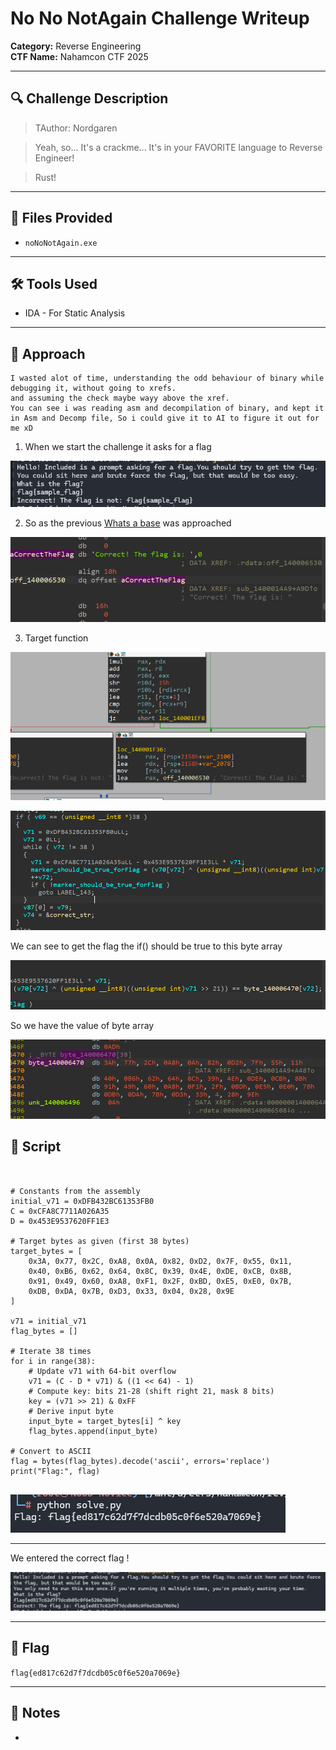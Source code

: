 # No No NotAgain Challenge Writeup

**Category:** Reverse Engineering  
**CTF Name:** Nahamcon CTF 2025  

---

## 🔍 Challenge Description  

> TAuthor: Nordgaren

> Yeah, so... It's a crackme... It's in your FAVORITE language to Reverse Engineer!

> Rust!


---

## 📂 Files Provided  

- `noNoNotAgain.exe`

---

## 🛠️ Tools Used  

- IDA - For Static Analysis

---

## 📝 Approach

```
I wasted alot of time, understanding the odd behaviour of binary while debugging it, without going to xrefs.
and assuming the check maybe wayy above the xref.
You can see i was reading asm and decompilation of binary, and kept it in Asm and Decomp file, So i could give it to AI to figure it out for me xD

```

1. When we start the challenge it asks for a flag

![alt text](image.png)


2. So as the previous [Whats a base](../What's%20a%20base%20amoungst%20friends/) was approached

![alt text](image-1.png)

3. Target function


![alt text](image-2.png)


![alt text](image-3.png)

We can see to get the flag the if() should be true to this byte array


![alt text](image-4.png)


So we have the value of byte array

![alt text](image-5.png)




## 📝 Script

```


# Constants from the assembly
initial_v71 = 0xDFB432BC61353FB0
C = 0xCFA8C7711A026A35
D = 0x453E9537620FF1E3

# Target bytes as given (first 38 bytes)
target_bytes = [
    0x3A, 0x77, 0x2C, 0xA8, 0x0A, 0x82, 0xD2, 0x7F, 0x55, 0x11,
    0x40, 0xB6, 0x62, 0x64, 0x8C, 0x39, 0x4E, 0xDE, 0xCB, 0x8B,
    0x91, 0x49, 0x60, 0xA8, 0xF1, 0x2F, 0xBD, 0xE5, 0xE0, 0x7B,
    0xDB, 0xDA, 0x7B, 0xD3, 0x33, 0x04, 0x28, 0x9E
]

v71 = initial_v71
flag_bytes = []

# Iterate 38 times
for i in range(38):
    # Update v71 with 64-bit overflow
    v71 = (C - D * v71) & ((1 << 64) - 1)
    # Compute key: bits 21-28 (shift right 21, mask 8 bits)
    key = (v71 >> 21) & 0xFF
    # Derive input byte
    input_byte = target_bytes[i] ^ key
    flag_bytes.append(input_byte)

# Convert to ASCII
flag = bytes(flag_bytes).decode('ascii', errors='replace')
print("Flag:", flag)


```

![alt text](image-6.png)


---

We entered the correct flag !


![alt text](image-7.png)

---

## 🏁 Flag  

`flag{ed817c62d7f7dcdb05c0f6e520a7069e}`

---

## 📌 Notes

- 
